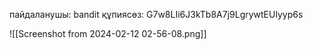 пайдаланушы: bandit
құпиясөз: G7w8LIi6J3kTb8A7j9LgrywtEUlyyp6s

![[Screenshot from 2024-02-12 02-56-08.png]]